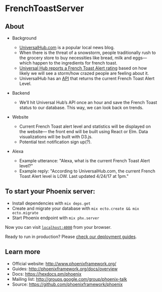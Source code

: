 # FrenchToastServer

## About

- Background
  - [UniversalHub.com](http://www.universalhub.com/) is a popular local news blog.
  - When there is the threat of a snowstorm, people traditionally rush to the grocery store to buy necessities like bread, milk and eggs— which happen to the ingredients for french toast.
  - [Universal Hub reports a French Toast Alert rating](http://www.universalhub.com/french-toast) based on how likely we will see a storm/how crazed people are feeling about it.
  - UniversalHub has an [API](http://www.universalhub.com/toast.xml) that returns the current French Toast Alert Level.


- Backend
  - We’ll hit Universal Hub’s API once an hour and save the French Toast status to our database. This way, we can look back on trends.


- Website
  - Current French Toast alert level and statistics will be displayed on the website— the front end will be built using React or Elm. Data visualizations will be built with D3.js.
  - Potential text notification sign up(?).


- Alexa
  - Example utterance: "Alexa, what is the current French Toast Alert level?"
  - Example reply: "According to UniversalHub.com, the current French Toast Alert level is LOW. Last updated 4/24/17 at 1pm."



## To start your Phoenix server:

  * Install dependencies with `mix deps.get`
  * Create and migrate your database with `mix ecto.create && mix ecto.migrate`
  * Start Phoenix endpoint with `mix phx.server`

Now you can visit [`localhost:4000`](http://localhost:4000) from your browser.

Ready to run in production? Please [check our deployment guides](http://www.phoenixframework.org/docs/deployment).

## Learn more

  * Official website: http://www.phoenixframework.org/
  * Guides: http://phoenixframework.org/docs/overview
  * Docs: https://hexdocs.pm/phoenix
  * Mailing list: http://groups.google.com/group/phoenix-talk
  * Source: https://github.com/phoenixframework/phoenix
